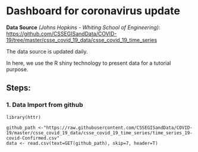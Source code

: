# Dashboard for coronavirus update

**Data Source** *(Johns Hopkins - Whiting School of Engineering)*: https://github.com/CSSEGISandData/COVID-19/tree/master/csse_covid_19_data/csse_covid_19_time_series 

The data source is updated daily.

In here, we use the R shiny technology to present data for a tutorial purpose.

## Steps:
### 1. Data Import from github

```{r}
library(httr)

github_path <-"https://raw.githubusercontent.com/CSSEGISandData/COVID-19/master/csse_covid_19_data/csse_covid_19_time_series/time_series_19-covid-Confirmed.csv"
data <- read.csv(text=GET(github_path), skip=7, header=T)
```
